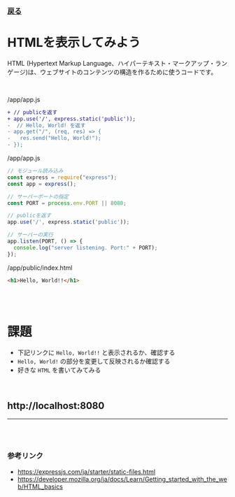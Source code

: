 ### [戻る](./../back-end.md)

# HTMLを表示してみよう

HTML (Hypertext Markup Language、ハイパーテキスト・マークアップ・ランゲージ)は、ウェブサイトのコンテンツの構造を作るために使うコードです。

<br>

/app/app.js
```diff
+ // publicを返す
+ app.use('/', express.static('public'));
-  // Hello, World! を返す
- app.get("/", (req, res) => {
-   res.send("Hello, World!");
- });
```

/app/app.js
```js
// モジュール読み込み
const express = require("express");
const app = express();

// サーバーポートの指定
const PORT = process.env.PORT || 8080;

// publicを返す
app.use('/', express.static('public'));

// サーバーの実行
app.listen(PORT, () => {
  console.log("server listening. Port:" + PORT);
}); 
```

/app/public/index.html
```html
<h1>Hello, World!!</h1>
```

<br><br>

# 課題

- 下記リンクに `Hello, World!!` と表示されるか、確認する
- `Hello, World!` の部分を変更して反映されるか確認する
- 好きな `HTML` を書いてみてみる

<br>

## http://localhost:8080

---

<br><br>

### 参考リンク

- https://expressjs.com/ja/starter/static-files.html
- https://developer.mozilla.org/ja/docs/Learn/Getting_started_with_the_web/HTML_basics